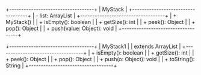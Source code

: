 +-----------------------------------+
|             MyStack               |
+-----------------------------------+
| - list: ArrayList<Object>         |
+-----------------------------------+
| + MyStack()                       |
| + isEmpty(): boolean              |
| + getSize(): int                  |
| + peek(): Object                  |
| + pop(): Object                   |
| + push(value: Object): void       |
+-----------------------------------+

+-----------------------------------+
|            MyStack1               |
|       extends ArrayList<Object>   |
+-----------------------------------+
| + isEmpty(): boolean              |
| + getSize(): int                  |
| + peek(): Object                  |
| + pop(): Object                   |
| + push(o: Object): void           |
| + toString(): String              |
+-----------------------------------+
